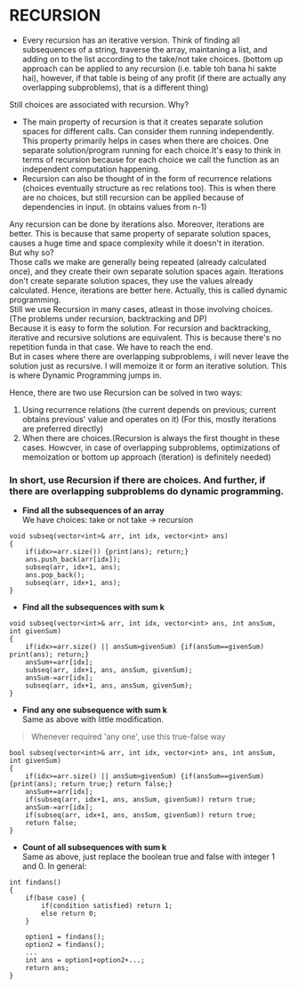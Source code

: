 # RECURSION   
- Every recursion has an iterative version. Think of finding all subsequences of a string, traverse the array, maintaning a list, and adding on to the list according to the take/not take choices.   (bottom up approach can be applied to any recursion (i.e. table toh bana hi sakte hai), however, if that table is being of any profit (if there are actually any overlapping subproblems), that is a different thing)  

Still choices are associated with recursion. Why?   
- The main property of recursion is that it creates separate solution spaces for different calls. Can consider them running independently.   
  This property primarily helps in cases when there are choices. One separate solution/program running for each choice.It's easy to think in terms of recursion because for each choice we call the function as an independent computation happening.   
- Recursion can also be thought of in the form of recurrence relations (choices eventually structure as rec relations too). This is when there are no choices, but still recursion can be applied because of dependencies in input. (n obtains values from n-1)   

Any recursion can be done by iterations also. Moreover, iterations are better. This is because that same property of separate solution spaces, causes a huge time and space complexity while it doesn't in iteration.   
But why so?   
Those calls we make are generally being repeated (already calculated once), and they create their own separate solution spaces again. Iterations don't create separate solution spaces, they use the values already calculated. Hence, iterations are better here. Actually, this is called dynamic programming.   
Still we use Recursion in many cases, atleast in those involving choices. (The problems under recursion, backtracking and DP)   
Because it is easy to form the solution. For recursion and backtracking, iterative and recursive solutions are equivalent. This is because there's no repetition funda in that case. We have to reach the end.   
But in cases where there are overlapping subproblems, i will never leave the solution just as recursive. I will memoize it or form an iterative solution. This is where Dynamic Programming jumps in.   

Hence, there are two use Recursion can be solved in two ways:   
1. Using recurrence relations (the current depends on previous; current obtains previous' value and operates on it) (For this, mostly iterations are preferred directly)  
2. When there are choices.(Recursion is always the first thought in these cases. Howcver, in case of overlapping subproblems, optimizations of memoization or bottom up approach (iteration) is definitely needed)   

### In short, use Recursion if there are choices. And further, if there are overlapping subproblems do dynamic programming.   

- **Find all the subsequences of an array**   
We have choices: take or not take -> recursion   
```
void subseq(vector<int>& arr, int idx, vector<int> ans)
{
    if(idx>=arr.size()) {print(ans); return;}
    ans.push_back(arr[idx]);
    subseq(arr, idx+1, ans);
    ans.pop_back();
    subseq(arr, idx+1, ans);
}
```

- **Find all the subsequences with sum k**   
```
void subseq(vector<int>& arr, int idx, vector<int> ans, int ansSum, int givenSum)
{
    if(idx>=arr.size() || ansSum>givenSum) {if(ansSum==givenSum) print(ans); return;}
    ansSum+=arr[idx];
    subseq(arr, idx+1, ans, ansSum, givenSum);
    ansSum-=arr[idx];
    subseq(arr, idx+1, ans, ansSum, givenSum);
}
```

- **Find any one subsequence with sum k**   
Same as above with little modification.   
> Whenever required 'any one', use this true-false way  
```
bool subseq(vector<int>& arr, int idx, vector<int> ans, int ansSum, int givenSum)
{
    if(idx>=arr.size() || ansSum>givenSum) {if(ansSum==givenSum) {print(ans); return true;} return false;}
    ansSum+=arr[idx];
    if(subseq(arr, idx+1, ans, ansSum, givenSum)) return true;
    ansSum-=arr[idx];
    if(subseq(arr, idx+1, ans, ansSum, givenSum)) return true;
    return false;
}
```

- **Count of all subsequences with sum k**   
Same as above, just replace the boolean true and false with integer 1 and 0.
In general:
```
int findans()
{
    if(base case) {
        if(condition satisfied) return 1;
        else return 0;
    }
    
    option1 = findans();
    option2 = findans();
    ...
    int ans = option1+option2+...;
    return ans;
}
```